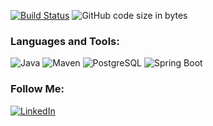 [![Build Status](https://travis-ci.com/Fendansas/onlinestore.svg?branch=main)](https://travis-ci.com/Fendansas/onlinestore)
![GitHub code size in bytes](https://img.shields.io/github/languages/code-size/fendansas/onlinestore?color=%2378863b)



### Languages and Tools:
![Java](https://img.shields.io/badge/-Java-090909?style=for-the-badge&logo=flutter&logoColor=47C5FB)
![Maven](https://img.shields.io/badge/-Maven-090909?style=for-the-badge&logo=dart&logoColor=097CDB)
![PostgreSQL](https://img.shields.io/badge/-PostgreSQL-090909?style=for-the-badge&logo=firebase&logoColor=F8C52C)
![Spring Boot](https://img.shields.io/badge/-SpringBoot-090909?style=for-the-badge&logo=tensorflow&logoColor=F88C00)



### Follow Me:
[![LinkedIn](https://img.shields.io/badge/-LinkedIn-090909?style=for-the-badge&logo=linkedin&logoColor=007BB6)](https://www.linkedin.com/in/%D1%81%D0%B5%D1%80%D0%B3%D0%B5%D0%B9-%D0%B4%D0%B0%D0%BD%D0%B8%D0%BB%D1%8C%D1%87%D0%B8%D0%BA-b749131ba/)








